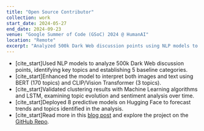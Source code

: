 ```yaml
---
title: "Open Source Contributor"
collection: work
start_date: 2024-05-27
end_date: 2024-09-23
venue: "Google Summer of Code (GSoC) 2024 @ HumanAI"
location: "Remote"
excerpt: "Analyzed 500k Dark Web discussion points using NLP models to identify key topics and deployed predictive models on Hugging Face to forecast trends."
---
```


* [cite_start]Used NLP models to analyze 500k Dark Web discussion points, identifying key topics and establishing 5 baseline categories. 
* [cite_start]Enhanced the model to interpret both images and text using BERT (170 topics) and CLIP/Vision Transformer (3 topics). 
* [cite_start]Validated clustering results with Machine Learning algorithms and LSTM, examining topic evolution and sentiment analysis over time. 
* [cite_start]Deployed 8 predictive models on Hugging Face to forecast trends and topics identified in the analysis. 
* [cite_start]Read more in this [blog post](https://medium.com/@domenicolacavalla8/examination-of-the-evolution-of-language-among-dark-web-users-67fd3397e0fb) and explore the project on the [GitHub Repo](https://github.com/humanai-foundation/ISSR/tree/main/ISSR_Dark_Web_Domenico_Lacavalla).